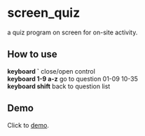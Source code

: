 # screen_quiz
a quiz program on screen for on-site activity.

## How to use
**keyboard `**
close/open control  
**keyboard 1-9 a-z**
go to question  01-09 10-35  
**keyboard shift**
back to question list  

## Demo
Click to [demo](http://bos.lib.hk/screen_quiz/index.html).